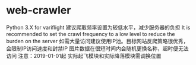 # web-crawler
Python 3.X
for variflight
建议爬取频率设置为较低水平，减少服务器的负担
It is recommended to set the crawl frequency to a low level to reduce the burden on the server
如需大量访问建议使用IP池。目标网站反爬策略很优秀，会限制IP访问速度和封禁IP
图片数据在很短时间内会随机更换名称，超时便无法访问
注意：2019-01-01起 实际起飞模块和实际降落模块需调换位置
